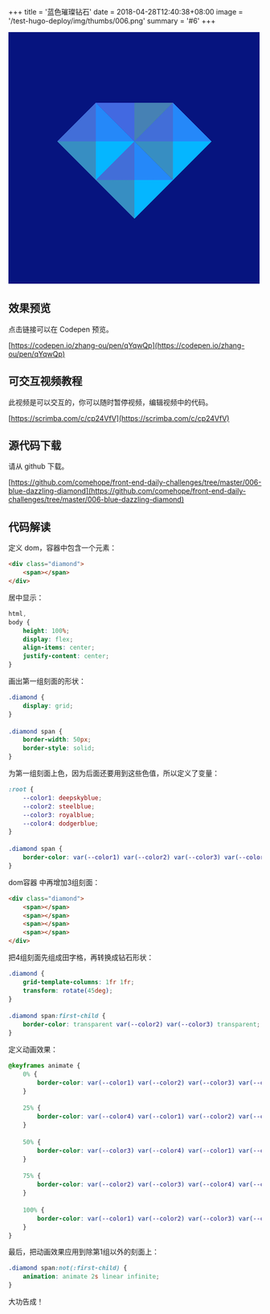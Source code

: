 +++
title = '蓝色璀璨钻石'
date = 2018-04-28T12:40:38+08:00
image = '/test-hugo-deploy/img/thumbs/006.png'
summary = '#6'
+++

![](./work.png)

## 效果预览

点击链接可以在 Codepen 预览。

[https://codepen.io/zhang-ou/pen/qYqwQp](https://codepen.io/zhang-ou/pen/qYqwQp)

## 可交互视频教程

此视频是可以交互的，你可以随时暂停视频，编辑视频中的代码。

[https://scrimba.com/c/cp24VfV](https://scrimba.com/c/cp24VfV)

## 源代码下载

请从 github 下载。

[https://github.com/comehope/front-end-daily-challenges/tree/master/006-blue-dazzling-diamond](https://github.com/comehope/front-end-daily-challenges/tree/master/006-blue-dazzling-diamond)

## 代码解读

定义 dom，容器中包含一个元素：
```html
<div class="diamond">
	<span></span>
</div>
```

居中显示：
```css
html,
body {
    height: 100%;
    display: flex;
    align-items: center;
    justify-content: center;
}
```

画出第一组刻面的形状：
```css
.diamond {
    display: grid;
}

.diamond span {
    border-width: 50px;
    border-style: solid;
}
```

为第一组刻面上色，因为后面还要用到这些色值，所以定义了变量：
```css
:root {
    --color1: deepskyblue;
    --color2: steelblue;
    --color3: royalblue;
    --color4: dodgerblue;
}

.diamond span {
    border-color: var(--color1) var(--color2) var(--color3) var(--color4);
}
```

dom容器 中再增加3组刻面：
```html
<div class="diamond">
	<span></span>
	<span></span>
	<span></span>
	<span></span>
</div>
```

把4组刻面先组成田字格，再转换成钻石形状：
```css
.diamond {
    grid-template-columns: 1fr 1fr;
    transform: rotate(45deg);
}

.diamond span:first-child {
    border-color: transparent var(--color2) var(--color3) transparent;
}
```

定义动画效果：
```css
@keyframes animate {
    0% {
        border-color: var(--color1) var(--color2) var(--color3) var(--color4);
    }
    
    25% {
        border-color: var(--color4) var(--color1) var(--color2) var(--color3);
    }
    
    50% {
        border-color: var(--color3) var(--color4) var(--color1) var(--color2);
    }
    
    75% {
        border-color: var(--color2) var(--color3) var(--color4) var(--color1);
    }
    
    100% {
        border-color: var(--color1) var(--color2) var(--color3) var(--color4);
    }
}
```

最后，把动画效果应用到除第1组以外的刻面上：
```css
.diamond span:not(:first-child) {
    animation: animate 2s linear infinite;
}
```

大功告成！
